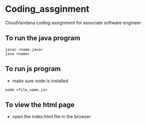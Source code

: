 # Coding_assginment
CloudVandana coding assignment for associate software engineer

## To run the java program

```
javac <name.java>
java <name>
```
## To run js program

- make sure node is installed
```
node <file_name.js>
```
## To view the html page

- open the index.html file in the browser


